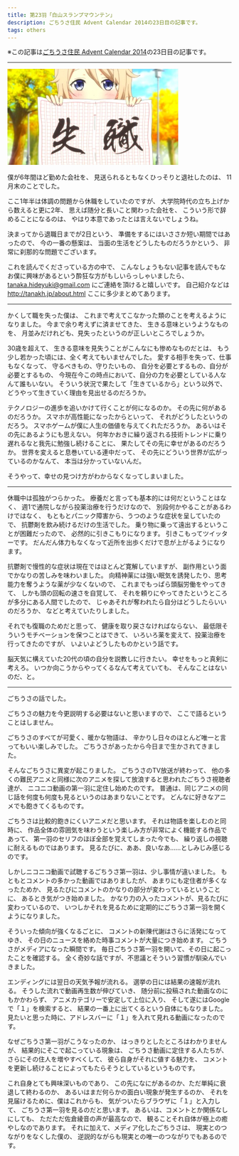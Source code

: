 ```yaml
---
title: 第23羽「白山スランプマウンテン」
description: ごちうさ住民 Advent Calendar 2014の23日目の記事です。
tags: others
---
```


※この記事は[ごちうさ住民 Advent Calendar 2014](http://www.adventar.org/calendars/439)の23日目の記事です。

---

![](/img/posts/shisshoku.jpg)

僕が6年間ほど勤めた会社を、
見送られるともなくひっそりと退社したのは、
11月末のことでした。

ここ1年半は体調の問題から休職をしていたのですが、
大学院時代の立ち上げから数えると更に2年、
思えば随分と長いこと関わった会社を、
こういう形で辞めることになるのは、
やはり本意であったとは言えないでしょうね。

決まってから退職日までが2日という、
準備をするにはいささか短い期間ではあったので、
今の一番の懸案は、
当面の生活をどうしたものだろうかという、
非常に刹那的な問題でございます。

これを読んでくださっている方の中で、
こんなしょうもない記事を読んでもなお僕に興味があるという酔狂な方がもしいらっしゃいましたら、
<tanaka.hideyuki@gmail.com> にご連絡を頂けると嬉しいです。
自己紹介などは <http://tanakh.jp/about.html> ここに多少まとめてあります。

---

かくして職を失った僕は、
これまで考えてこなかった類のことを考えるようになりました。
今まで余り考えずに済ませてきた、
生きる意味というようなものを、
月並みだけれども、見失ったというのが正しいところでしょうか。

30歳を超えて、
生きる意味を見失うことがこんなにも惨めなものだとは、
もう少し若かった頃には、全く考えてもいませんでした。
愛する相手を失って、仕事もなくなって、
守るべきもの、守りたいもの、
自分を必要とするもの、自分が必要とするもの、
今現在今この時点において、自分の力を必要としている人なんて誰もいない。
そういう状況で果たして「生きているから」という以外で、
どうやって生きていく理由を見出せるのだろうか。

テクノロジーの進歩を追いかけて行くことが何になるのか。
その先に何があるのだろうか。
スマホが高性能になったからといって、
それがどうしたというのだろう。
スマホゲームが僕に人生の価値を与えてくれただろうか。
あるいはその先にあるようにも思えない。
何年かおきに繰り返される技術トレンドに乗り遅れるなと我先に勉強し続けることに、
果たしてその先に幸せがあるのだろうか。
世界を変えると息巻いている連中だって、
その先にどういう世界が広がっているのかなんて、
本当は分かっていないんだ。

そうやって、幸せの見つけ方がわからなくなってしまいました。

---

休職中は孤独がつらかった。
療養だと言っても基本的には何だということはなく、
週1で通院しながら投薬治療を行うだけなので、
別段何かやることがあるわけではなく、
もともとパニック障害から、うつのような症状を呈していたので、
抗鬱剤を飲み続けるだけの生活でした。
乗り物に乗って遠出するということが困難だったので、
必然的に引きこもりになります。
引きこもってツイッターです。
だんだん体力もなくなって近所を出歩くだけで息が上がるようになります。

抗鬱剤で慢性的な症状は現在ではほとんど寛解していますが、
副作用という面でかなりの苦しみを味わいました。
向精神薬には強い眠気を誘発したり、思考能力を奪うような薬が少なくないので、
これまでもっぱら頭脳労働をやってきて、
しかも頭の回転の速さを自覚して、
それを頼りにやってきたというところが多分にある人間でしたので、
じゃあそれが奪われたら自分はどうしたらいいのだろうか、
などと考えていたりしました。

それでも復職のためだと思って、
健康を取り戻さなければならない、
最低限そういうモチベーションを保つことはできて、
いろいろ薬を変えて、投薬治療を行ってきたのですが、
いよいよどうしたものかという話です。

脳天気に構えていた20代の頃の自分を説教しに行きたい。
幸せをもっと真剣に考えろ。
いつか向こうからやってくるなんて考えていても、
そんなことはないのだ、と。

---

ごちうさの話でした。

ごちうさの魅力を今更説明する必要はないと思いますので、
ここで語るということはしません。

ごちうさのすべてが可愛く、暖かな物語は、
辛かりし日々のほとんど唯一と言ってもいい楽しみでした。
ごちうさがあったから今日まで生かされてきました。

そんなごちうさに異変が起こりました。
ごちうさのTV放送が終わって、
他の多くの難民アニメと同様に次のアニメを探して放浪すると思われたごちうさ視聴者達が、
ニコニコ動画の第一羽に定住し始めたのです。
普通は、同じアニメの同じ話を何度も何度も見るというのはあまりないことです。
どんなに好きなアニメでも飽きてくるものです。

ごちうさは比較的飽きにくいアニメだと思います。
それは物語を楽しむのと同時に、
作品全体の雰囲気を味わうという楽しみ方が非常によく機能する作品であって、
第一羽のセリフのほぼ全部を覚えてしまった今でも、
繰り返しの視聴に耐えるものではあります。
見るたびに、ああ、良いなあ……としみじみ感じるのです。

しかしニコニコ動画で試聴するごちうさ第一羽は、少し事情が違いました。
もともとコメントの多かった動画ではありましたが、
あまりにも定住者が多くなったためか、
見るたびにコメントのかなりの部分が変わっているということに、
あるとき気がつき始めました。
かなり力の入ったコメントが、見るたびに変わっているので、
いつしかそれを見るために定期的にごちうさ第一羽を開くようになりました。

そういった傾向が強くなるごとに、
コメントの新陳代謝はさらに活発になってゆき、
その日のニュースを絡めた時事コメントが大量につき始めます。
ごちうさがメディアになった瞬間です。
毎日ごちうさ第一羽を開いて、その日に起こったことを確認する。
全く奇妙な話ですが、不思議とそういう習慣が馴染んでいきました。

エンディングには翌日の天気予報が流れる。
選挙の日には結果の速報が流れる。
そうした流れで動画再生数が伸びていき、
随分前に投稿された動画なのにもかかわらず、
アニメカテゴリーで安定して上位に入り、
そして遂にはGoogleで「１」を検索すると、
結果の一番上に出てくるという自体にもなりました。
見たいと思った時に、アドレスバーに「１」を入れて見れる動画になったのです。

なぜごちうさ第一羽がこうなったのか、
はっきりとしたところはわかりませんが、
結果的にそこで起こっている現象は、
ごちうさ動画に定住する人たちが、
さらにその住人を増やすべくして、
彼ら自身がそれに値する魅力を、
コメントを更新し続けることによってもたらそうとしているというものです。

これ自身とても興味深いものであり、
この先になにがあるのか、ただ単純に衰退して終わるのか、
あるいはまだ何らかの面白い現象が発生するのか、
それを見届けるために、僕はこれからも、
気がついたらブラウザに「１」と入力して、
ごちうさ第一羽を見るのだと思います。
あるいは、コメントとか関係なしにしても、
ただただ佐倉綾音の声が最高なので、
観ることそれ自体が極上の癒やしなのであります。
それに加えて、メディア化したごちうさは、
現実とのつながりをなくした僕の、
逆説的ながらも現実との唯一のつながりでもあるのです。
